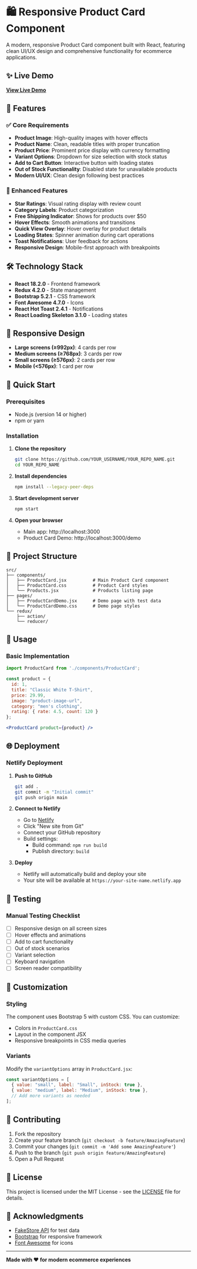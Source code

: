 # 🛍️ Responsive Product Card Component

A modern, responsive Product Card component built with React, featuring clean UI/UX design and comprehensive functionality for ecommerce applications.

## ✨ Live Demo

**[View Live Demo](https://your-netlify-url.netlify.app/demo)**

## 🚀 Features

### ✅ Core Requirements
- **Product Image**: High-quality images with hover effects
- **Product Name**: Clean, readable titles with proper truncation
- **Product Price**: Prominent price display with currency formatting
- **Variant Options**: Dropdown for size selection with stock status
- **Add to Cart Button**: Interactive button with loading states
- **Out of Stock Functionality**: Disabled state for unavailable products
- **Modern UI/UX**: Clean design following best practices

### 🎨 Enhanced Features
- **Star Ratings**: Visual rating display with review count
- **Category Labels**: Product categorization
- **Free Shipping Indicator**: Shows for products over $50
- **Hover Effects**: Smooth animations and transitions
- **Quick View Overlay**: Hover overlay for product details
- **Loading States**: Spinner animation during cart operations
- **Toast Notifications**: User feedback for actions
- **Responsive Design**: Mobile-first approach with breakpoints

## 🛠️ Technology Stack

- **React 18.2.0** - Frontend framework
- **Redux 4.2.0** - State management
- **Bootstrap 5.2.1** - CSS framework
- **Font Awesome 4.7.0** - Icons
- **React Hot Toast 2.4.1** - Notifications
- **React Loading Skeleton 3.1.0** - Loading states

## 📱 Responsive Design

- **Large screens (≥992px)**: 4 cards per row
- **Medium screens (≥768px)**: 3 cards per row  
- **Small screens (≥576px)**: 2 cards per row
- **Mobile (<576px)**: 1 card per row

## 🚀 Quick Start

### Prerequisites
- Node.js (version 14 or higher)
- npm or yarn

### Installation

1. **Clone the repository**
   ```bash
   git clone https://github.com/YOUR_USERNAME/YOUR_REPO_NAME.git
   cd YOUR_REPO_NAME
   ```

2. **Install dependencies**
   ```bash
   npm install --legacy-peer-deps
   ```

3. **Start development server**
   ```bash
   npm start
   ```

4. **Open your browser**
   - Main app: http://localhost:3000
   - Product Card Demo: http://localhost:3000/demo

## 📁 Project Structure

```
src/
├── components/
│   ├── ProductCard.jsx          # Main Product Card component
│   ├── ProductCard.css          # Product Card styles
│   └── Products.jsx             # Products listing page
├── pages/
│   ├── ProductCardDemo.jsx      # Demo page with test data
│   └── ProductCardDemo.css      # Demo page styles
└── redux/
    ├── action/
    └── reducer/
```

## 🎯 Usage

### Basic Implementation
```jsx
import ProductCard from './components/ProductCard';

const product = {
  id: 1,
  title: "Classic White T-Shirt",
  price: 29.99,
  image: "product-image-url",
  category: "men's clothing",
  rating: { rate: 4.5, count: 120 }
};

<ProductCard product={product} />
```

## 🌐 Deployment

### Netlify Deployment

1. **Push to GitHub**
   ```bash
   git add .
   git commit -m "Initial commit"
   git push origin main
   ```

2. **Connect to Netlify**
   - Go to [Netlify](https://netlify.com)
   - Click "New site from Git"
   - Connect your GitHub repository
   - Build settings:
     - Build command: `npm run build`
     - Publish directory: `build`

3. **Deploy**
   - Netlify will automatically build and deploy your site
   - Your site will be available at `https://your-site-name.netlify.app`

## 🧪 Testing

### Manual Testing Checklist
- [ ] Responsive design on all screen sizes
- [ ] Hover effects and animations
- [ ] Add to cart functionality
- [ ] Out of stock scenarios
- [ ] Variant selection
- [ ] Keyboard navigation
- [ ] Screen reader compatibility

## 🔧 Customization

### Styling
The component uses Bootstrap 5 with custom CSS. You can customize:
- Colors in `ProductCard.css`
- Layout in the component JSX
- Responsive breakpoints in CSS media queries

### Variants
Modify the `variantOptions` array in `ProductCard.jsx`:
```javascript
const variantOptions = [
  { value: "small", label: "Small", inStock: true },
  { value: "medium", label: "Medium", inStock: true },
  // Add more variants as needed
];
```

## 🤝 Contributing

1. Fork the repository
2. Create your feature branch (`git checkout -b feature/AmazingFeature`)
3. Commit your changes (`git commit -m 'Add some AmazingFeature'`)
4. Push to the branch (`git push origin feature/AmazingFeature`)
5. Open a Pull Request

## 📄 License

This project is licensed under the MIT License - see the [LICENSE](LICENSE) file for details.

## 🙏 Acknowledgments

- [FakeStore API](https://fakestoreapi.com/) for test data
- [Bootstrap](https://getbootstrap.com/) for responsive framework
- [Font Awesome](https://fontawesome.com/) for icons

---

**Made with ❤️ for modern ecommerce experiences**
